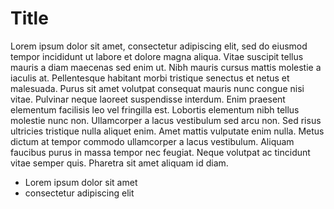 # Title

Lorem ipsum dolor sit amet, consectetur adipiscing elit, sed do eiusmod tempor incididunt ut labore et dolore magna aliqua. Vitae suscipit tellus mauris a diam maecenas sed enim ut. Nibh mauris cursus mattis molestie a iaculis at. Pellentesque habitant morbi tristique senectus et netus et malesuada. Purus sit amet volutpat consequat mauris nunc congue nisi vitae. Pulvinar neque laoreet suspendisse interdum. Enim praesent elementum facilisis leo vel fringilla est. Lobortis elementum nibh tellus molestie nunc non. Ullamcorper a lacus vestibulum sed arcu non. Sed risus ultricies tristique nulla aliquet enim. Amet mattis vulputate enim nulla. Metus dictum at tempor commodo ullamcorper a lacus vestibulum. Aliquam faucibus purus in massa tempor nec feugiat. Neque volutpat ac tincidunt vitae semper quis. Pharetra sit amet aliquam id diam.

- Lorem ipsum dolor sit amet
- consectetur adipiscing elit